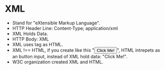 # XML 

* Stand for "eXtensible Markup Language". 
* HTTP Header Line: Content-Type; application/xml
* XML Holds Data. 
* HTTP Body: XML
* XML uses tag as HTML. 
* XML !== HTML, if you create like this "<button>Click Me!</button>", HTML intrepets as an button input, instead of XML hold data: "Click Me!". 
* W3C organization created XML and HTML. 
